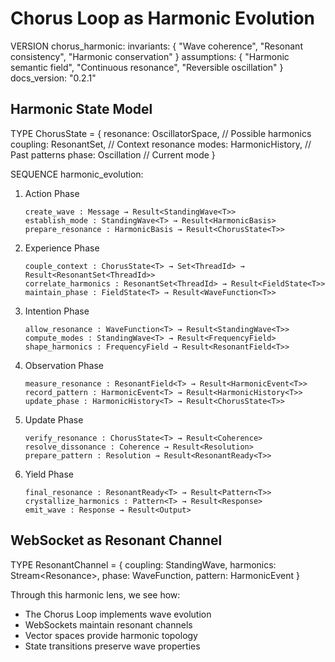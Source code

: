 # Chorus Loop as Harmonic Evolution

VERSION chorus_harmonic:
invariants: {
"Wave coherence",
"Resonant consistency",
"Harmonic conservation"
}
assumptions: {
"Harmonic semantic field",
"Continuous resonance",
"Reversible oscillation"
}
docs_version: "0.2.1"

## Harmonic State Model

TYPE ChorusState<T> = {
resonance: OscillatorSpace<T>, // Possible harmonics
coupling: ResonantSet<ThreadId>, // Context resonance
modes: HarmonicHistory<T>, // Past patterns
phase: Oscillation<T> // Current mode
}

SEQUENCE harmonic_evolution<T>:

1. Action Phase

   ```
   create_wave : Message → Result<StandingWave<T>>
   establish_mode : StandingWave<T> → Result<HarmonicBasis>
   prepare_resonance : HarmonicBasis → Result<ChorusState<T>>
   ```

2. Experience Phase

   ```
   couple_context : ChorusState<T> → Set<ThreadId> → Result<ResonantSet<ThreadId>>
   correlate_harmonics : ResonantSet<ThreadId> → Result<FieldState<T>>
   maintain_phase : FieldState<T> → Result<WaveFunction<T>>
   ```

3. Intention Phase

   ```
   allow_resonance : WaveFunction<T> → Result<StandingWave<T>>
   compute_modes : StandingWave<T> → Result<FrequencyField>
   shape_harmonics : FrequencyField → Result<ResonantField<T>>
   ```

4. Observation Phase

   ```
   measure_resonance : ResonantField<T> → Result<HarmonicEvent<T>>
   record_pattern : HarmonicEvent<T> → Result<HarmonicHistory<T>>
   update_phase : HarmonicHistory<T> → Result<ChorusState<T>>
   ```

5. Update Phase

   ```
   verify_resonance : ChorusState<T> → Result<Coherence>
   resolve_dissonance : Coherence → Result<Resolution>
   prepare_pattern : Resolution → Result<ResonantReady<T>>
   ```

6. Yield Phase
   ```
   final_resonance : ResonantReady<T> → Result<Pattern<T>>
   crystallize_harmonics : Pattern<T> → Result<Response>
   emit_wave : Response → Result<Output>
   ```

## WebSocket as Resonant Channel

TYPE ResonantChannel<T> = {
coupling: StandingWave<Connection>,
harmonics: Stream<Resonance<T>>,
phase: WaveFunction<T>,
pattern: HarmonicEvent<T>
}

Through this harmonic lens, we see how:

- The Chorus Loop implements wave evolution
- WebSockets maintain resonant channels
- Vector spaces provide harmonic topology
- State transitions preserve wave properties
